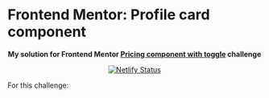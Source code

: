 # Frontend Mentor: Profile card component

<p align="center"><strong align="center">My solution for Frontend Mentor <a href="https://www.frontendmentor.io/challenges/pricing-component-with-toggle-8vPwRMIC">Pricing component with toggle</a> challenge</strong></p>

<p align="center">
  <a href="https://app.netlify.com/sites/p1t1ch-fm-pricing-component-with-toggle/deploys">
    <img
      src="https://api.netlify.com/api/v1/badges/855f84e8-db90-46f0-b3f6-faece1858adf/deploy-status"
      alt="Netlify Status"
    />
  </a>
</p>

For this challenge:
